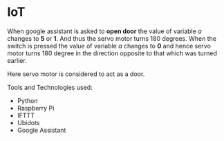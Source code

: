 # IoT
When google assistant is asked to **open door** the value of variable *a* changes to **5** or **1**. And thus the servo motor turns 180 degrees.
When the switch is pressed the value of variable *a* changes to **0** and hence servo motor turns 180 degree in the direction opposite to that which was turned earlier.

Here servo motor is considered to act as a door.

Tools and Technologies used:
- Python
- Raspberry Pi
- IFTTT
- Ubidots
- Google Assistant
